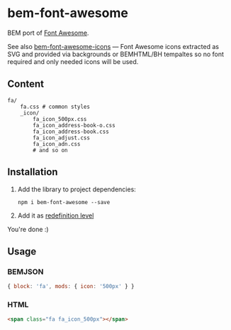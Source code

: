 # bem-font-awesome

BEM port of [Font Awesome](http://fontawesome.io).

See also [bem-font-awesome-icons](https://github.com/tadatuta/bem-font-awesome-icons) — Font Awesome icons extracted as SVG and provided via backgrounds or BEMHTML/BH tempaltes so no font required and only needed icons will be used.

## Content
```
fa/
    fa.css # common styles
    _icon/
        fa_icon_500px.css
        fa_icon_address-book-o.css
        fa_icon_address-book.css
        fa_icon_adjust.css
        fa_icon_adn.css
        # and so on
```

## Installation

1. Add the library to project dependencies:
    ```
    npm i bem-font-awesome --save
    ```
2. Add it as [redefinition level](https://en.bem.info/methodology/key-concepts/#redefinition-level)

You're done :)

## Usage

### BEMJSON
```js
{ block: 'fa', mods: { icon: '500px' } }
```

### HTML
```html
<span class="fa fa_icon_500px"></span>
```

